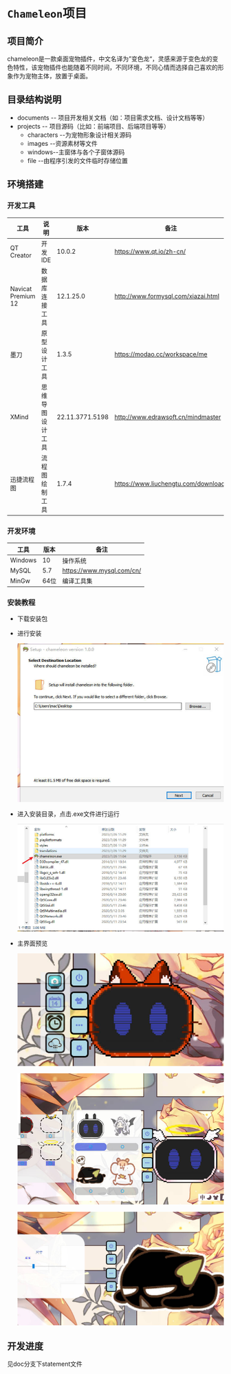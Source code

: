 # `Chameleon`项目

## 项目简介
chameleon是一款桌面宠物插件，中文名译为”变色龙“，灵感来源于变色龙的变色特性，该宠物插件也能随着不同时间，不同环境，不同心情而选择自己喜欢的形象作为宠物主体，放置于桌面。

## 目录结构说明 
- documents -- 项目开发相关文档（如：项目需求文档、设计文档等等）  
- projects  -- 项目源码（比如：前端项目、后端项目等等）
  - characters --为宠物形象设计相关源码
  - images --资源素材等文件
  - windows--主窗体与各个子窗体源码
  - file --由程序引发的文件临时存储位置
## 环境搭建
### 开发工具

|工具|说明|版本|备注|
|----|----|----|----|
|QT Creator|开发IDE|10.0.2| https://www.qt.io/zh-cn/             |
|Navicat Premium 12|数据库连接工具|12.1.25.0|http://www.formysql.com/xiazai.html|
|墨刀|原型设计工具|1.3.5|https://modao.cc/workspace/me|
|XMind|思维导图设计工具|22.11.3771.5198|http://www.edrawsoft.cn/mindmaster|
|迅捷流程图|流程图绘制工具|1.7.4| https://www.liuchengtu.com/download/ |

### 开发环境

|工具|版本|备注|
|----|----|----|
|Windows|10|操作系统|
|MySQL|5.7|https://www.mysql.com/cn/|
|MinGw|64位|编译工具集

### 安装教程
+ 下载安装包

+ 进行安装

  ![安装](./documents/docimage/%E5%AE%89%E8%A3%85.jpg)

+ 进入安装目录，点击.exe文件进行运行

  ![软件运行](./documents/docimage/%E8%BD%AF%E4%BB%B6%E8%BF%90%E8%A1%8C.jpg)

+ 主界面预览

  ![角色示例1](./documents/docimage/%E8%A7%92%E8%89%B2%E7%A4%BA%E4%BE%8B1.jpg)

  ![角色示例2](./documents/docimage/%E8%A7%92%E8%89%B2%E7%A4%BA%E4%BE%8B2.jpg)

  ![角色示例3](./documents/docimage/%E8%A7%92%E8%89%B2%E7%A4%BA%E4%BE%8B3.jpg)

## 开发进度
见doc分支下statement文件

